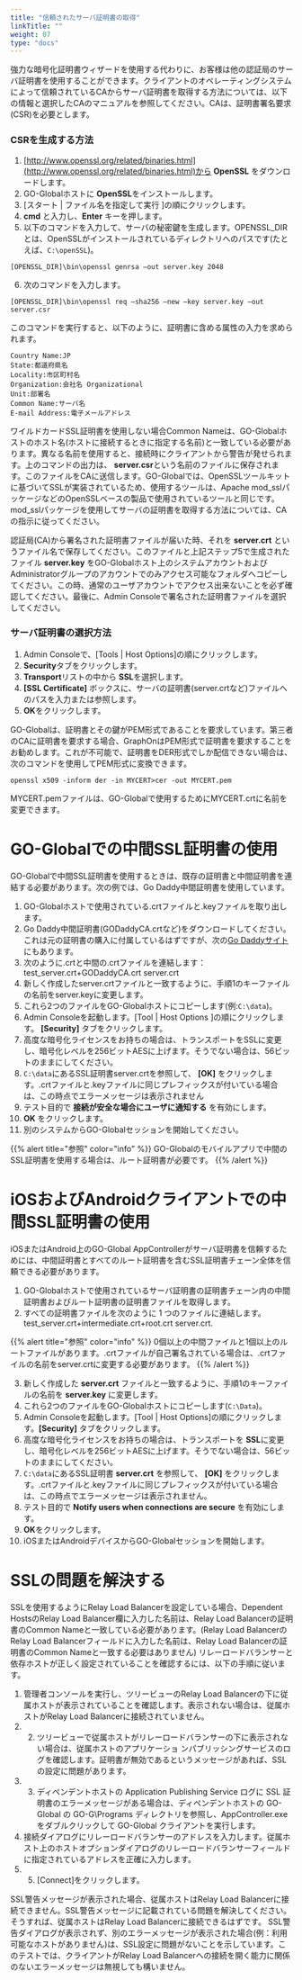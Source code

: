 ```yaml
---
title: "信頼されたサーバ証明書の取得"
linkTitle: ""
weight: 07
type: "docs"
---
```


強力な暗号化証明書ウィザードを使用する代わりに、お客様は他の認証局のサーバ証明書を使用することができます。クライアントのオペレーティングシステムによって信頼されているCAからサーバ証明書を取得する方法については、以下の情報と選択したCAのマニュアルを参照してください。CAは、証明書署名要求(CSR)を必要とします。

### CSRを生成する方法

1. [http://www.openssl.org/related/binaries.html](http://www.openssl.org/related/binaries.html)から **OpenSSL** をダウンロードします。
2. GO-Globalホストに **OpenSSL**をインストールします。
3. [スタート | ファイル名を指定して実行 ]の順にクリックします。
4. **cmd** と入力し、**Enter** キーを押します。
5. 以下のコマンドを入力して、サーバの秘密鍵を生成します。OPENSSL_DIRとは、OpenSSLがインストールされているディレクトリへのパスです(たとえば、`C:\openSSL`)。 ​

```
[OPENSSL_DIR]\bin\openssl genrsa –out server.key 2048
```
6. 次のコマンドを入力します。

```
[OPENSSL_DIR]\bin\openssl req –sha256 –new –key server.key –out server.csr
```

このコマンドを実行すると、以下のように、証明書に含める属性の入力を求められます。

```
Country Name:JP 
State:都道府県名 
Locality:市区町村名 
Organization:会社名 Organizational 
Unit:部署名 
Common Name:サーバ名 
E-mail Address:電子メールアドレス
```

ワイルドカードSSL証明書を使用しない場合Common Nameは、GO-Globalホストのホスト名(ホストに接続するときに指定する名前)と一致している必要があります。異なる名前を使用すると、接続時にクライアントから警告が発せられます。上のコマンドの出力は、 **server.csr**という名前のファイルに保存されます。このファイルをCAに送信します。GO-Globalでは、OpenSSLツールキットに基づいてSSLが実装されているため、使用するツールは、Apache mod_sslパッケージなどのOpenSSLベースの製品で使用されているツールと同じです。mod_sslパッケージを使用してサーバの証明書を取得する方法については、CA の指示に従ってください。

認証局(CA)から署名された証明書ファイルが届いた時、それを **server.crt** というファイル名で保存してください。このファイルと上記ステップ5で生成されたファイル **server.key** をGO-Globalホスト上のシステムアカウントおよびAdministratorグループのアカウントでのみアクセス可能なフォルダへコピーしてください。この時、通常のユーザアカウントでアクセス出来ないことを必ず確認してください。最後に、Admin Consoleで署名された証明書ファイルを選択してください。

### サーバ証明書の選択方法

1. Admin Consoleで、[Tools | Host Options]の順にクリックします。
2. **Security**タブをクリックします。
3. **Transport**リストの中から **SSL**を選択します。
4. **[SSL Certificate]** ボックスに、サーバの証明書(server.crtなど)ファイルへのパスを入力または参照します。
5. **OK**をクリックします。

GO-Globalは、証明書とその鍵がPEM形式であることを要求しています。第三者のCAに証明書を要求する場合、GraphOnはPEM形式で証明書を要求することをお勧めします。これが不可能で、証明書をDER形式でしか配信できない場合は、次のコマンドを使用してPEM形式に変換できます。

```
openssl x509 -inform der -in MYCERT>cer -out MYCERT.pem
```

MYCERT.pemファイルは、GO-Globalで使用するためにMYCERT.crtに名前を変更できます。

# GO-Globalでの中間SSL証明書の使用

GO-Globalで中間SSL証明書を使用するときは、既存の証明書と中間証明書を連結する必要があります。次の例では、Go Daddy中間証明書を使用しています。

1. GO-Globalホストで使用されている.crtファイルと.keyファイルを取り出します。
2. Go Daddy中間証明書(GODaddyCA.crtなど)をダウンロードしてください。これは元の証明書の購入に付属しているはずですが、次の[Go Daddyサイト](https://certs.godaddy.com/Repository.go)にもあります。
3. 次のように.crtと中間の.crtファイルを連結します：test_server.crt+GODaddyCA.crt server.crt
4. 新しく作成したserver.crtファイルと一致するように、手順1のキーファイルの名前をserver.keyに変更します。
5. これら2つのファイルをGO-Globalホストにコピーします(例:`C:\data`)。
6. Admin Consoleを起動します。[Tool | Host Options ]の順にクリックします。 **[Security]** タブをクリックします。
7. 高度な暗号化ライセンスをお持ちの場合は、トランスポートをSSLに変更し、暗号化レベルを256ビットAESに上げます。そうでない場合は、56ビットのままにしてください。
8. `C:\data`にあるSSL証明書server.crtを参照して、 **[OK]** をクリックします。.crtファイルと.keyファイルに同じプレフィックスが付いている場合は、この時点でエラーメッセージは表示されません
9. テスト目的で **接続が安全な場合にユーザに通知する** を有効にします。
10. **OK** をクリックします。
11. 別のシステムからGO-Globalセッションを開始してください。

{{% alert title="参照" color="info" %}}
GO-Globalのモバイルアプリで中間のSSL証明書を使用する場合は、ルート証明書が必要です。
{{% /alert %}}

# iOSおよびAndroidクライアントでの中間SSL証明書の使用

iOSまたはAndroid上のGO-Global AppControllerがサーバ証明書を信頼するためには、中間証明書とすべてのルート証明書を含むSSL証明書チェーン全体を信頼できる必要があります。

1. GO-Globalホストで使用されているサーバ証明書の証明書チェーン内の中間証明書およびルート証明書の証明書ファイルを取得します。
2. すべての証明書ファイルを次のように 1 つのファイルに連結します。test_server.crt+intermediate.crt+root.crt server.crt.

{{% alert title="参照" color="info" %}}
0個以上の中間ファイルと1個以上のルートファイルがあります。.crtファイルが自己署名されている場合は、.crtファイルの名前をserver.crtに変更する必要があります。
{{% /alert %}}

3. 新しく作成した **server.crt** ファイルと一致するように、手順1のキーファイルの名前を **server.key** に変更します。
4. これら2つのファイルをGO-Globalホストにコピーします(`C:\Data`)。
5. Admin Consoleを起動します。[Tool | Host Options]の順にクリックします。**[Security]** タブをクリックします。
6. 高度な暗号化ライセンスをお持ちの場合は、トランスポートを **SSL**に変更し、暗号化レベルを256ビットAESに上げます。そうでない場合は、56ビットのままにしてください。
7. `C:\data`にあるSSL証明書 **server.crt** を参照して、 **[OK]** をクリックします。.crtファイルと.keyファイルに同じプレフィックスが付いている場合は、この時点でエラーメッセージは表示されません。
8. テスト目的で **Notify users when connections are secure** を有効にします。
9. **OK**をクリックします。
10. iOSまたはAndroidデバイスからGO-Globalセッションを開始します。

# SSLの問題を解決する

SSLを使用するようにRelay Load Balancerを設定している場合、Dependent HostsのRelay Load Balancer欄に入力した名前は、Relay Load Balancerの証明書のCommon Nameと一致している必要があります。(Relay Load BalancerのRelay Load Balancerフィールドに入力した名前は、Relay Load Balancerの証明書のCommon Nameと一致する必要はありません) リレーロードバランサーと依存ホストが正しく設定されていることを確認するには、以下の手順に従います。

1. 管理者コンソールを実行し、ツリービューのRelay Load Balancerの下に従属ホストが表示されていることを確認します。表示されない場合は、従属ホストがRelay Load Balancerに接続されていません。
2. 2. ツリービューで従属ホストがリレーロードバランサーの下に表示されない場合は、従属ホストのアプリケーショ ンパブリッシングサービスのログを確認します。証明書が無効であるというメッセージがあれば、SSLの設定に問題があります。
3. 3. ディペンデントホストの Application Publishing Service ログに SSL 証明書のエラーメッセージがある場合は、ディペンデントホストの GO-Global の GO-G\Programs ディレクトリを参照し、AppController.exe をダブルクリックして GO-Global クライアントを実行します。
4. 接続ダイアログにリレーロードバランサーのアドレスを入力します。従属ホスト上のホストオプションダイアログのリレーロードバランサーフィールドに指定されているアドレスを正確に入力します。
5. 5. [Connect]をクリックします。

SSL警告メッセージが表示された場合、従属ホストはRelay Load Balancerに接続できません。SSL警告メッセージに記載されている問題を解決してください。そうすれば、従属ホストはRelay Load Balancerに接続できるはずです。
SSL警告ダイアログが表示されず、別のエラーメッセージが表示された場合(例：利用可能なホストがありません)は、SSL設定に問題がないことを示しています。このテストでは、クライアントがRelay Load Balancerへの接続を開く能力に関係のないエラーメッセージは無視しても構いません。


